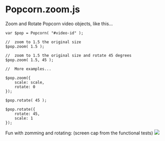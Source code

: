 # Popcorn.zoom.js


Zoom and Rotate Popcorn video objects, like this...

	var $pop = Popcorn( "#video-id" );

	//	zoom to 1.5 the original size
	$pop.zoom( 1.5 );

	//	zoom to 1.5 the original size and rotate 45 degrees
	$pop.zoom( 1.5, 45 );

	//	More examples...
	
	$pop.zoom({ 
		scale: scale, 
		rotate: 0
	});
	
	$pop.rotate( 45 );
	
	$pop.rotate({ 
		rotate: 45, 
		scale: 1 
	});

Fun with zomming and rotating: (screen cap from the functional tests)
<img src="https://github.com/rwldrn/popcorn.zoom/raw/master/test/assets/screencap.png">
